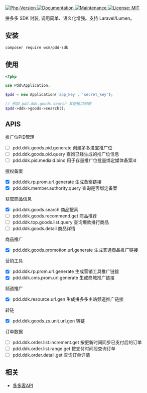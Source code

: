 <p>
  <a href="https://github.com/qq15725/taobao-sdk" target="_blank">
    <img alt="Php-Version" src="https://img.shields.io/packagist/php-v/wxm/pdd-sdk.svg" />
  </a>
  <a href="https://github.com/qq15725/pdd-sdk" target="_blank">
    <img alt="Documentation" src="https://img.shields.io/badge/documentation-yes-brightgreen.svg" />
  </a>
  <a href="https://github.com/qq15725/pdd-sdk/graphs/commit-activity" target="_blank">
    <img alt="Maintenance" src="https://img.shields.io/badge/Maintained%3F-yes-green.svg" />
  </a>
  <a href="https://github.com/qq15725/pdd-sdk/blob/master/LICENSE" target="_blank">
    <img alt="License: MIT" src="https://img.shields.io/badge/License-MIT-yellow.svg" />
  </a>
</p>

拼多多 SDK 封装, 调用简单、语义化增强。支持 Laravel/Lumen。 

## 安装

```bash
composer require wxm/pdd-sdk
```

## 使用

```php
<?php

use Pdd\Application;

$pdd = new Application('app_key', 'secret_key');

// 例如 pdd.ddk.goods.search 其他接口同理
$pdd->ddk->goods->search();
```

## APIS

推广位PID管理

- [ ] pdd.ddk.goods.pid.generate 创建多多进宝推广位
- [ ] pdd.ddk.goods.pid.query 查询已经生成的推广位信息
- [ ] pdd.ddk.pid.mediaid.bind 用于存量推广位批量绑定媒体备案id

授权备案

- [x] pdd.ddk.rp.prom.url.generate 生成备案链接
- [x] pdd.ddk.member.authority.query 查询是否绑定备案

获取商品信息

- [x] pdd.ddk.goods.search 商品搜索
- [ ] pdd.ddk.goods.recommend.get 商品推荐
- [ ] pdd.ddk.top.goods.list.query 查询爆款排行商品
- [ ] pdd.ddk.goods.detail 商品详情

商品推广

- [x] pdd.ddk.goods.promotion.url.generate 生成普通商品推广链接

营销工具

- [x] pdd.ddk.rp.prom.url.generate 生成营销工具推广链接
- [x] pdd.ddk.cms.prom.url.generate 生成商城推广链接

频道推广

- [x] pdd.ddk.resource.url.gen 生成拼多多主站频道推广链接

转链

- [x] pdd.ddk.goods.zs.unit.url.gen 转链

订单数据

- [ ] pdd.ddk.order.list.increment.get 按更新时间同步已支付后的订单
- [ ] pdd.ddk.order.list.range.get 按支付时间段查询订单
- [ ] pdd.ddk.order.detail.get 查询订单详情 

## 相关

- [多多客API](https://jinbao.pinduoduo.com/third-party/rank)